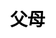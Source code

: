 ---
title: 父母
layout: dream_interpretation/kind_single
description: 解梦 - 人物 - 父母.
js: []
css: ["css/luck/dream_interpretation/dream_interpretation.css"]
---